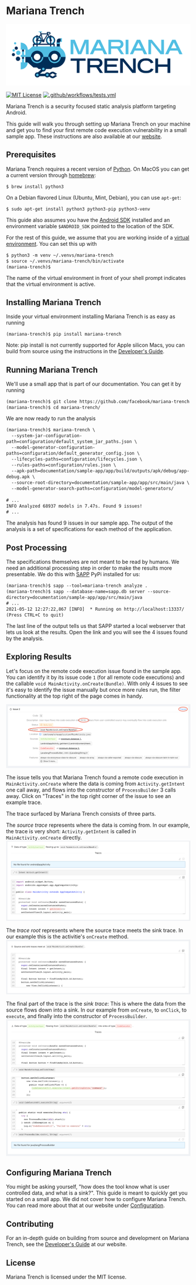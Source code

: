 # Mariana Trench

![logo](https://github.com/facebook/mariana-trench/blob/main/logo.png?raw=true)

[![MIT License](https://img.shields.io/badge/license-MIT-blue.svg?style=flat)](http://choosealicense.com/licenses/mit/)
[![.github/workflows/tests.yml](https://github.com/facebook/mariana-trench/actions/workflows/tests.yml/badge.svg)](https://github.com/facebook/mariana-trench/actions/workflows/tests.yml)

Mariana Trench is a security focused static analysis platform targeting Android.

This guide will walk you through setting up Mariana Trench on your machine and get you to find your first remote code execution vulnerability in a small sample app. These instructions are also available at our [website](https://mariana-tren.ch/docs/getting-started).

## Prerequisites
Mariana Trench requires a recent version of [Python](https://www.python.org/downloads/). On MacOS you can get a current version through [homebrew](https://brew.sh/):

```shell
$ brew install python3
```

On a Debian flavored Linux (Ubuntu, Mint, Debian), you can use `apt-get`:

```shell
$ sudo apt-get install python3 python3-pip python3-venv
```

This guide also assumes you have the [Android SDK](https://developer.android.com/studio) installed and an environment variable `$ANDROID_SDK` pointed to the location of the SDK.

For the rest of this guide, we assume that you are working inside of a [virtual environment](https://docs.python.org/3/tutorial/venv.html). You can set this up with

```shell
$ python3 -m venv ~/.venvs/mariana-trench
$ source ~/.venvs/mariana-trench/bin/activate
(mariana-trench)$
```

The name of the virtual environment in front of your shell prompt indicates that the virtual environment is active.

## Installing Mariana Trench
Inside your virtual environment installing Mariana Trench is as easy as running

```shell
(mariana-trench)$ pip install mariana-trench
```

Note: pip install is not currently supported for Apple silicon Macs, you can build from source using the instructions in the [Developer's Guide](https://mariana-tren.ch/docs/build-from-source/).

## Running Mariana Trench
We'll use a small app that is part of our documentation. You can get it by running

```shell
(mariana-trench)$ git clone https://github.com/facebook/mariana-trench
(mariana-trench)$ cd mariana-trench/
```

We are now ready to run the analysis

```shell
(mariana-trench)$ mariana-trench \
  --system-jar-configuration-path=configuration/default_system_jar_paths.json \
  --model-generator-configuration-paths=configuration/default_generator_config.json \
  --lifecycles-paths=configuration/lifecycles.json \
  --rules-paths=configuration/rules.json \
  --apk-path=documentation/sample-app/app/build/outputs/apk/debug/app-debug.apk \
  --source-root-directory=documentation/sample-app/app/src/main/java \
  --model-generator-search-paths=configuration/model-generators/

# ...
INFO Analyzed 68937 models in 7.47s. Found 9 issues!
# ...
```

The analysis has found 9 issues in our sample app. The output of the analysis is a set of specifications for each method of the application.

## Post Processing
The specifications themselves are not meant to be read by humans. We need an additional processing step in order to make the results more presentable. We do this with [SAPP](https://github.com/facebook/sapp) PyPi installed for us:

```shell
(mariana-trench)$ sapp --tool=mariana-trench analyze .
(mariana-trench)$ sapp --database-name=sapp.db server --source-directory=documentation/sample-app/app/src/main/java
# ...
2021-05-12 12:27:22,867 [INFO]  * Running on http://localhost:13337/ (Press CTRL+C to quit)
```

The last line of the output tells us that SAPP started a local webserver that lets us look at the results. Open the link and you will see the 4 issues found by the analysis.

## Exploring Results
Let's focus on the remote code execution issue found in the sample app. You can identify it by its issue code `1` (for all remote code executions) and the callable `void MainActivity.onCreate(Bundle)`. With only 4 issues to see it's easy to identify the issue manually but once more rules run, the filter functionality at the top right of the page comes in handy.

![Single Issue Display](https://github.com/facebook/mariana-trench/blob/main/documentation/website/static/img/issue.png?raw=true)

The issue tells you that Mariana Trench found a remote code execution in `MainActivity.onCreate` where the data is coming from `Activity.getIntent` one call away, and flows into the constructor of `ProcessBuilder` 3 calls away. Click on "Traces" in the top right corner of the issue to see an example trace.

The trace surfaced by Mariana Trench consists of three parts.

The *source trace* represents where the data is coming from. In our example, the trace is very short: `Activity.getIntent` is called in `MainActivity.onCreate` directly.
![Trace Source](https://github.com/facebook/mariana-trench/blob/main/documentation/website/static/img/trace_source.png?raw=true)

The *trace root* represents where the source trace meets the sink trace. In our example this is the activitie's `onCreate` method.
![Trace Root](https://github.com/facebook/mariana-trench/blob/main/documentation/website/static/img/trace_root.png?raw=true)

The final part of the trace is the *sink trace*: This is where the data from the source flows down into a sink. In our example from `onCreate`, to `onClick`, to `execute`, and finally into the constructor of `ProcessBuilder`.
![Trace Sink](https://github.com/facebook/mariana-trench/blob/main/documentation/website/static/img/trace_sink.png?raw=true)

## Configuring Mariana Trench
You might be asking yourself, "how does the tool know what is user controlled data, and what is a sink?". This guide is meant to quickly get you started on a small app. We did not cover how to configure Mariana Trench. You can read more about that at our website under [Configuration](https://mariana-tren.ch/docs/configuration).

## Contributing
For an in-depth guide on building from source and development on Mariana Trench, see the [Developer's Guide](https://mariana-tren.ch/docs/build-from-source/) at our website.

## License
Mariana Trench is licensed under the MIT license.

